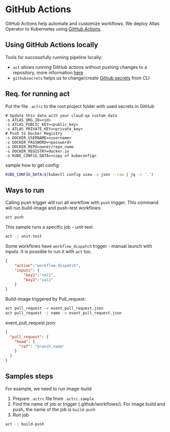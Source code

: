 # GitHub Actions
GitHub Actions help automate and customize workflows. We deploy Atlas Operator to Kubernetes using [GitHub Actions](https://docs.github.com/en/actions).

## Using GitHub Actions locally
Tools for successfully running pipeline locally:
- `act` allows running GitHub actions without pushing changes to a repository, more information [here](https://github.com/nektos/act)
- `githubsecrets` helps us to change/create [Github secrets](https://github.com/unfor19/githubsecrets) from CLI

## Req. for running act
Put the file `.actrc` to the root project folder with used secrets in GitHub

```
# Update this data with your cloud-qa custom data
-s ATLAS_ORG_ID=<id>
-s ATLAS_PUBLIC_KEY=<public_key>
-s ATLAS_PRIVATE_KEY=<private_key>
# Push to Docker Registry
-s DOCKER_USERNAME=<username>
-s DOCKER_PASSWORD=<password>
-s DOCKER_REPO=owner/repo_name
-s DOCKER_REGISTRY=docker.io
-s KUBE_CONFIG_DATA=<copy of kubeconfig>
```

sample how to get config:

```bash
KUBE_CONFIG_DATA=$(kubectl config view -o json --raw | jq -c '.')
```

## Ways to run

Calling push trigger will run all workflow with `push` trigger. This command will run build-image and push-test workflows:

```bash
act push
```

This sample runs a specific job - unit-test

```bash
act -j unit-test
```

Some workflows have `workflow_dispatch` trigger - manual launch with inputs. It is possible to run it with `act` too.

```json
{
	"action":"workflow_dispatch",
	"inputs": {
		"key1":"val1",
		"key2":"val2"
	}
}
```

Build-image triggered by Pull_request:

```bash
act pull_request -e event_pull_request.json
act pull_request -j name -e event_pull_request.json
```

event_pull_request.json:

```json
{
  "pull_request": {
    "head": {
      "ref": "branch_name"
    }
  }
}
```

## Samples steps

For example, we need to run image-build
1. Prepare `.actrc` file from `.actrc.sample`
2. Find the name of job or trigger (.github/workflows/). For image build and push, the name of the job is `build-push`
3. Run job

```bash
act -j build-push
```
